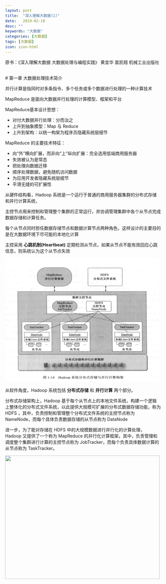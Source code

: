 ```yaml
---
layout: post
title:  "深入理解大数据(1)"
date:   2019-02-18
desc: ""
keywords: "大数据"
categories: [大数据]
tags: [大数据]
icon: icon-html
---
```


原书：《深入理解大数据 大数据处理与编程实践》 黄宜华 苗凯翔 机械工业出版社

<br />
# 第一章 大数据处理技术简介
<br />

并行计算是指同时对多条指令、多个任务或多个数据进行处理的一种计算技术

MapReduce 是面向大数据并行处理的计算模型、框架和平台

MapReduce基本设计思想：

+ 对付大数据并行处理：分而治之
+ 上升到抽象模型：Map 与 Reduce
+ 上升到架构：以统一构架为程序员隐藏系统层细节

MapReduce 的主要技术特征：

+ 向“外”横向扩展，而非向“上”纵向扩展：完全选用低端商用服务器
+ 失效被认为是常态
+ 把处理向数据迁移
+ 顺序处理数据，避免随机访问数据
+ 为应用开发者隐藏系统层细节
+ 平滑无缝的可扩展性

从硬件结构看，Hadoop 系统是一个运行于普通的商用服务器集群的分布式存储和并行计算系统，

主控节点用来控制和管理整个集群的正常运行，并协调管理集群中各个从节点完成数据存储和计算任务。

每个从节点同时担任数据存储节点和数据计算节点两种角色，这样设计的主要目的是在大数据环境下尽可能的本地化计算

主控采用 **心跳机制(Heartbeat)** 定期检测从节点，如果从节点不能有效回应心跳信息，则系统认为这个从节点失效

<img src="https://raw.githubusercontent.com/Tianye-Zheng/Tianye-Zheng.github.io/master/PostPictures/2019-02-18/1-14.jpg" width = "500" height = "400" />

从软件角度，Hadoop 系统包括 **分布式存储** 和 **并行计算** 两个部分。

分布式存储架构上，Hadoop 基于每个从节点上的本地文件系统，构建一个逻辑上整体化的分布式文件系统，以此提供大规模可扩展的分布式数据存储功能，称为 HDFS ，其中，负责控制和管理整个分布式文件系统的主控节点称为 NameNode，而每个具体负责数据存储的从节点称为 DataNode

进一步，为了能对存储在 HDFS 中的大规模数据进行并行化的计算处理， Hadoop 又提供了一个称为 MapReduce 的并行化计算框架。其中，负责管理和调度整个集群进行计算的主控节点称为 JobTracker，而每个负责具体数据计算的从节点称为 TaskTracker。

<img src="https://raw.githubusercontent.com/Tianye-Zheng/Tianye-Zheng.github.io/master/PostPictures/2019-02-18/1-15.jpg" width = "500" height = "400" />







